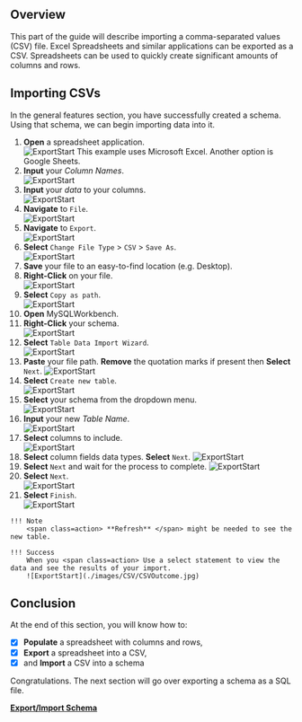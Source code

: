 ## Overview

This part of the guide will describe importing a comma-separated values (CSV) file. Excel Spreadsheets and similar applications can be exported as a CSV. Spreadsheets can be used to quickly create significant amounts of columns and rows.

## Importing CSVs

In the general features section, you have successfully created a schema. Using that schema, we can begin importing data into it.
>
1. <span class=action>**Open**</span> a spreadsheet application.  
![ExportStart](./images/CSV/CSVSpreadsheet.jpg)
    This example uses Microsoft Excel. Another option is Google Sheets.
2. <span class=action>**Input**</span> your *Column Names*.  
![ExportStart](./images/CSV/CSVColumnNames.jpg)
3. <span class=action>**Input**</span> your *data* to your columns.  
![ExportStart](./images/CSV/CSVColumnData.jpg)
4. <span class=action>**Navigate**</span> to `File`.  
![ExportStart](./images/CSV/CSVNavFile.jpg)
5. <span class=action>**Navigate**</span> to `Export`.  
![ExportStart](./images/CSV/CSVNavToExport.jpg)
6. <span class=action>**Select**</span> `Change File Type` > `CSV` > `Save As`.  
![ExportStart](./images/CSV/CSVSaveFileType.jpg)
7. <span class=action>**Save**</span> your file to an easy-to-find location (e.g. Desktop).
8. <span class=action>**Right-Click** on your file.  
![ExportStart](./images/CSV/CSVIcon.jpg)
9. <span class=action>**Select**</span> `Copy as path`.  
![ExportStart](./images/CSV/CSVCopyAsPath.jpg)
10. <span class=action>**Open**</span> MySQLWorkbench.
11. <span class=action>**Right-Click**</span> your schema.  
![ExportStart](./images/CSV/CSVRClickSchema.jpg)
12. <span class=action>**Select**</span> `Table Data Import Wizard`.  
![ExportStart](./images/CSV/CSVImportWIzard.jpg)
13. <span class=action>**Paste**</span> your file path. <span class=action>**Remove**</span> the quotation marks if present then <span class=action>**Select**</span> `Next`.
![ExportStart](./images/CSV/CSVPasteFilePath.jpg)
14. <span class=action>**Select**</span> `Create new table`.  
![ExportStart](./images/CSV/CSVCreateNewTable.jpg)
15. <span class=action>**Select**</span> your schema from the dropdown menu.  
![ExportStart](./images/CSV/CSVSelectSchema.jpg)
16. <span class=action>**Input**</span> your new *Table Name*.  
![ExportStart](./images/CSV/CSVInputTableName.jpg)
17. <span class=action>**Select**</span> columns to include.  
![ExportStart](./images/CSV/CSVSelectColumns.jpg)
18. <span class=action>**Select**</span> column fields data types. <span class=action>**Select**</span> `Next`.
![ExportStart](./images/CSV/CSVSelectColumnFields.jpg)
19. <span class=action>**Select**</span> `Next` and wait for the process to complete.
![ExportStart](./images/CSV/CSVFinishNext.jpg)
20. <span class=action>**Select**</span> `Next`.  
![ExportStart](./images/CSV/CSVFinishResults.jpg)
21. <span class=action>**Select**</span> `Finish`.  
![ExportStart](./images/CSV/CSVFinishFinal.jpg)

>
    !!! Note
        <span class=action> **Refresh** </span> might be needed to see the new table.
>
    !!! Success
        When you <span class=action> Use a select statement to view the data and see the results of your import.  
        ![ExportStart](./images/CSV/CSVOutcome.jpg)

## Conclusion

At the end of this section, you will know how to:

- [X] <span class=action>**Populate**</span> a spreadsheet with columns and rows,
- [X] <span class=action>**Export**</span> a spreadsheet into a CSV,
- [X] and <span class=action>**Import**</span> a CSV into a schema

Congratulations. The next section will go over exporting a schema as a SQL file.

**[Export/Import Schema](Emily_SQL_TASKS.md)**
